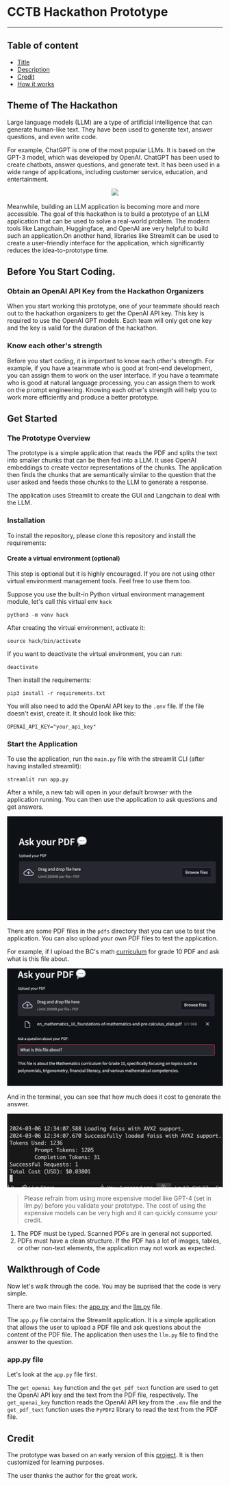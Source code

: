# CCTB Hackathon Prototype
---

## Table of content

- [Title](#cctb-hackathon-prototype)
- [Description](#description)
- [Credit](#credit)
- [How it works](#how-it-works)


## Theme of The Hackathon

Large language models (LLM) are a type of artificial intelligence that can generate human-like text. They have been used to generate text, answer questions, and even write code. 

For example, ChatGPT is one of the most popular LLMs. It is based on the GPT-3 model, which was developed by OpenAI. ChatGPT has been used to create chatbots, answer questions, and generate text. It has been used in a wide range of applications, including customer service, education, and entertainment.

<p align="center">
  <img src="https://upload.wikimedia.org/wikipedia/commons/thumb/0/04/ChatGPT_logo.svg/768px-ChatGPT_logo.svg.png" style="width:200px;"/>
</p>


Meanwhile, building an LLM application is becoming more and more accessible. The goal of this hackathon is to build a prototype of an LLM application that can be used to solve a real-world problem. The modern tools like Langchain, Huggingface, and OpenAI are very helpful to build such an application.On another hand, libraries like Streamlit can be used to create a user-friendly interface for the application, which significantly reduces the idea-to-prototype time.


## Before You Start Coding.

### Obtain an OpenAI API Key from the Hackathon Organizers

When you start working this prototype, one of your teammate should reach out to the hackathon organizers to get the OpenAI API key. This key is required to use the OpenAI GPT models. Each team will only get one key and the key is valid for the duration of the hackathon.

### Know each other's strength

Before you start coding, it is important to know each other's strength. For example, if you have a teammate who is good at front-end development, you can assign them to work on the user interface. If you have a teammate who is good at natural language processing, you can assign them to work on the prompt engineering. Knowing each other's strength will help you to work more efficiently and produce a better prototype.

## Get Started

### The Prototype Overview

The prototype is a simple application that reads the PDF and splits the text into smaller chunks that can be then fed into a LLM. It uses OpenAI embeddings to create vector representations of the chunks. The application then finds the chunks that are semantically similar to the question that the user asked and feeds those chunks to the LLM to generate a response.

The application uses Streamlit to create the GUI and Langchain to deal with the LLM.


### Installation

To install the repository, please clone this repository and install the requirements:

#### Create a virtual environment (optional)

This step is optional but it is highly encouraged. If you are not using other virtual environment management tools. Feel free to use them too. 

Suppose you use the built-in Python virtual environment management module, let's call this virtual env `hack`

```
python3 -m venv hack

```

After creating the virtual environment, activate it:

```
source hack/bin/activate
```
If you want to deactivate the virtual environment, you can run:

```
deactivate
```
Then install the requirements:

```
pip3 install -r requirements.txt
```

You will also need to add the OpenAI API key to the `.env` file. If the file doesn't exist, create it. It should look like this:

```
OPENAI_API_KEY="your_api_key"
```

### Start the Application

To use the application, run the `main.py` file with the streamlit CLI (after having installed streamlit): 

```
streamlit run app.py
```

After a while, a new tab will open in your default browser with the application running. You can then use the application to ask questions and get answers.

![Homepage](./img/homepage.png)

There are some PDF files in the `pdfs` directory that you can use to test the application. You can also upload your own PDF files to test the application.

For example, if I upload the BC's math [curriculum](./pdfs/en_mathematics_10_foundations-of-mathematics-and-pre-calculus_elab.pdf) for grade 10 PDF and ask what is this file about.

![Ask File](./img/ask_file.png)

And in the terminal, you can see that how much does it cost to generate the answer.

![cost](./img/cost.png)


> Please refrain from using more expensive model like GPT-4 (set in llm.py) before you validate your prototype. The cost of using the expensive models can be very high and it can quickly consume your credit.

1. The PDF must be typed. Scanned PDFs are in general not supported.
2. PDFs must have a clean structure. If the PDF has a lot of images, tables, or other non-text elements, the application may not work as expected.


## Walkthrough of Code

Now let's walk through the code. You may be suprised that the code is very simple.

There are two main files: the [app.py](./app.py) and the [llm.py](./tool/llm.py) file. 

The `app.py` file contains the Streamlit application. It is a simple application that allows the user to upload a PDF file and ask questions about the content of the PDF file. The application then uses the `llm.py` file to find the answer to the question.


### app.py file

Let's look at the `app.py` file first.

The `get_openai_key` function and the `get_pdf_text` function are used to get the OpenAI API key and the text from the PDF file, respectively. The `get_openai_key` function reads the OpenAI API key from the `.env` file and the `get_pdf_text` function uses the `PyPDF2` library to read the text from the PDF file.




## Credit

The prototype was based on an early version of this [project](https://github.com/wsy258-strar/DocGPT). It is then customized for learning purposes.

The user thanks the author for the great work.